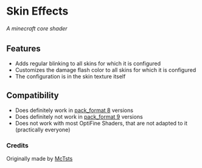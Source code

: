 # Skin Effects
###### A minecraft core shader
## Features
* Adds regular blinking to all skins for which it is configured
* Customizes the damage flash color to all skins for which it is configured
* The configuration is in the skin texture itself
  
## Compatibility
* Does definitely work in [pack_format 8](https://github.com/annhilati/minecraft/blob/main/doc/minecraft/pack_format.md) versions
* Does definitely not work in [pack_format 9](https://github.com/annhilati/minecraft/blob/main/doc/minecraft/pack_format.md) versions
* Does not work with most OptiFine Shaders, that are not adapted to it (practically everyone)
  
### Credits
Originally made by [McTsts](https://github.com/McTsts/mc-core-shaders/tree/main/skin%20effects)